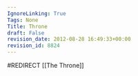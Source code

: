 ```yaml
---
IgnoreLinking: True
Tags: None
Title: Throne
draft: False
revision_date: 2012-08-28 16:49:33+00:00
revision_id: 8824
---
```


#REDIRECT [[The Throne]]